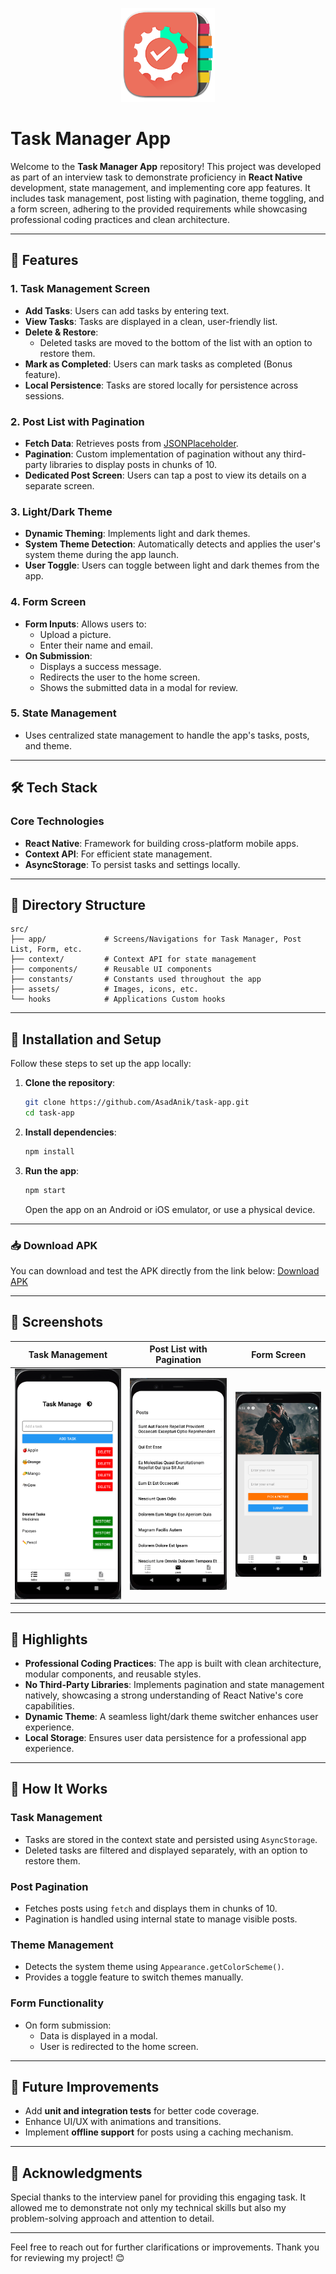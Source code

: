 <p align="center">
  <img src="assets/images/icon.png" width="150" height="150" alt="Task Manager Icon"/>
</p>

# Task Manager App

Welcome to the **Task Manager App** repository! This project was developed as part of an interview task to demonstrate proficiency in **React Native** development, state management, and implementing core app features. It includes task management, post listing with pagination, theme toggling, and a form screen, adhering to the provided requirements while showcasing professional coding practices and clean architecture.

---

## 🚀 Features

### **1. Task Management Screen**
- **Add Tasks**: Users can add tasks by entering text.
- **View Tasks**: Tasks are displayed in a clean, user-friendly list.
- **Delete & Restore**: 
  - Deleted tasks are moved to the bottom of the list with an option to restore them.
- **Mark as Completed**: Users can mark tasks as completed (Bonus feature).
- **Local Persistence**: Tasks are stored locally for persistence across sessions.

### **2. Post List with Pagination**
- **Fetch Data**: Retrieves posts from [JSONPlaceholder](https://jsonplaceholder.typicode.com/).
- **Pagination**: Custom implementation of pagination without any third-party libraries to display posts in chunks of 10.
- **Dedicated Post Screen**: Users can tap a post to view its details on a separate screen.

### **3. Light/Dark Theme**
- **Dynamic Theming**: Implements light and dark themes.
- **System Theme Detection**: Automatically detects and applies the user's system theme during the app launch.
- **User Toggle**: Users can toggle between light and dark themes from the app.

### **4. Form Screen**
- **Form Inputs**: Allows users to:
  - Upload a picture.
  - Enter their name and email.
- **On Submission**: 
  - Displays a success message.
  - Redirects the user to the home screen.
  - Shows the submitted data in a modal for review.

### **5. State Management**
- Uses centralized state management to handle the app's tasks, posts, and theme.

---

## 🛠️ Tech Stack

### **Core Technologies**
- **React Native**: Framework for building cross-platform mobile apps.
- **Context API**: For efficient state management.
- **AsyncStorage**: To persist tasks and settings locally.

---

## 📂 Directory Structure

```plaintext
src/
├── app/             # Screens/Navigations for Task Manager, Post List, Form, etc.
├── context/         # Context API for state management
├── components/      # Reusable UI components
├── constants/       # Constants used throughout the app
├── assets/          # Images, icons, etc.
└── hooks            # Applications Custom hooks
```

---

## 🔧 Installation and Setup

Follow these steps to set up the app locally:

1. **Clone the repository**:
   ```bash
   git clone https://github.com/AsadAnik/task-app.git
   cd task-app
   ```

2. **Install dependencies**:
   ```bash
   npm install
   ```

3. **Run the app**:
   ```bash
   npm start
   ```
   Open the app on an Android or iOS emulator, or use a physical device.

---

### 📥 Download APK

You can download and test the APK directly from the link below:
[Download APK](https://drive.google.com/file/d/1dxX8bvsFl_gwEs7PGreXPMJ7xkp5xxeO/view?usp=drive_link)

---

## 📸 Screenshots

| **Task Management**              | **Post List with Pagination**  | **Form Screen**           |
|----------------------------------|--------------------------------|---------------------------|
| ![Task Screen](assets/images/11.png) | ![Post List](assets/images/2.png) | ![Form Screen](assets/images/3.png) |

---

## 🌟 Highlights

- **Professional Coding Practices**: The app is built with clean architecture, modular components, and reusable styles.
- **No Third-Party Libraries**: Implements pagination and state management natively, showcasing a strong understanding of React Native's core capabilities.
- **Dynamic Theme**: A seamless light/dark theme switcher enhances user experience.
- **Local Storage**: Ensures user data persistence for a professional app experience.

---

## 🧩 How It Works

### **Task Management**
- Tasks are stored in the context state and persisted using `AsyncStorage`.
- Deleted tasks are filtered and displayed separately, with an option to restore them.

### **Post Pagination**
- Fetches posts using `fetch` and displays them in chunks of 10.
- Pagination is handled using internal state to manage visible posts.

### **Theme Management**
- Detects the system theme using `Appearance.getColorScheme()`.
- Provides a toggle feature to switch themes manually.

### **Form Functionality**
- On form submission:
  - Data is displayed in a modal.
  - User is redirected to the home screen.

---

## 📖 Future Improvements

- Add **unit and integration tests** for better code coverage.
- Enhance UI/UX with animations and transitions.
- Implement **offline support** for posts using a caching mechanism.

---

## 🤝 Acknowledgments

Special thanks to the interview panel for providing this engaging task. It allowed me to demonstrate not only my technical skills but also my problem-solving approach and attention to detail.

---

Feel free to reach out for further clarifications or improvements. Thank you for reviewing my project! 😊